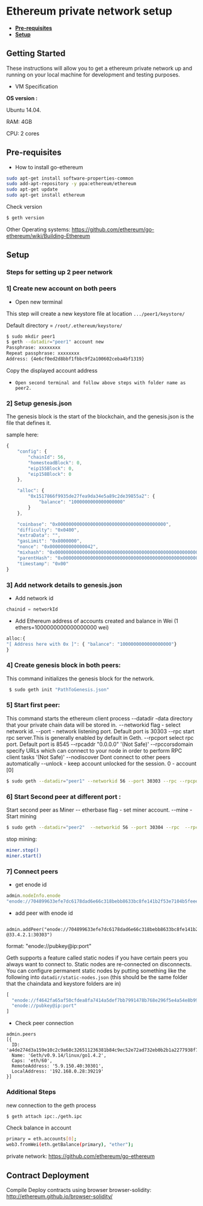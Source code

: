 # Ethereum private network setup

* **[Pre-requisites](#pre-requisites)**
* **[Setup](#setup)**

## Getting Started

These instructions will allow you to get a ethereum private network up and running on your local machine for development and testing purposes. 

* VM Specification

**OS version :** 

Ubuntu 14.04.

RAM: 4GB

CPU: 2 cores

## Pre-requisites

* How to install go-ethereum

```sh
sudo apt-get install software-properties-common
sudo add-apt-repository -y ppa:ethereum/ethereum
sudo apt-get update
sudo apt-get install ethereum
```
Check version
```sh
$ geth version
```


Other Operating systems: <https://github.com/ethereum/go-ethereum/wiki/Building-Ethereum>

## Setup


### Steps for setting up 2 peer network
###  1]  Create new account on both peers

* Open new terminal 

This step will create a new keystore file at location `.../peer1/keystore/`

Default directory = `/root/.ethereum/keystore/`


```sh
$ sudo mkdir peer1
$ geth --datadir="peer1" account new
Passphrase: xxxxxxxx
Repeat passphrase: xxxxxxxx
Address: {4e6cf0ed2d8bbf1fbbc9f2a100602ceba4bf1319}
```
 Copy the displayed account address

* `Open second terminal and follow above steps with folder name as peer2.`


###  2]  Setup genesis.json
 The genesis block is the start of the blockchain, and the genesis.json is the file that defines it.

sample here:
```javascript
{
    "config": {
        "chainId": 56,
        "homesteadBlock": 0,
        "eip155Block": 0,
        "eip158Block": 0
    },

    "alloc": {
        "0x1517866f9935de27fea9da34e5a89c2de39855a2": {
            "balance": "1000000000000000000"
        }
    },

    "coinbase": "0x0000000000000000000000000000000000000000",
    "difficulty": "0x0400",
    "extraData": "",
    "gasLimit": "0x8000000",
    "nonce": "0x0000000000000042",
    "mixhash": "0x0000000000000000000000000000000000000000000000000000000000000000",
    "parentHash": "0x0000000000000000000000000000000000000000000000000000000000000000",
    "timestamp": "0x00"
}
```


###  3]  Add network details to genesis.json

* Add network id
```javascript
chainid = networkId 
```
* Add Ethereum address of accounts created and balance in Wei (1 ethers=1000000000000000000 wei)
```javascript
alloc:{
"[ Address here with 0x ]": { "balance": "1000000000000000000"}
}
```

###  4] Create genesis block in both peers:
 This command initializes the genesis block for the network. 
```sh
 $ sudo geth init "PathToGenesis.json"
```

###  5] Start first peer:
This command starts the ethereum client process
 --datadir -data directory that your private chain data will be stored in.
 -- networkid flag - select network id.
 --port - network listening port. Default port is 30303
 --rpc start rpc server.This is generally enabled by default in Geth.
 --rpcport select rpc port. Default port is 8545
 --rpcaddr "0.0.0.0"   '(Not Safe)'
 --rpccorsdomain specify URLs which can connect to your node in order to perform RPC client tasks '(Not Safe)'
 --nodiscover Dont connect to other peers automatically
 --unlock - keep account unlocked for the session. 0 - account [0] 

```sh
$ sudo geth --datadir="peer1" --networkid 56 --port 30303 --rpc --rpcport 8545 --rpcaddr "0.0.0.0"  --rpccorsdomain "*"  --nodiscover --unlock 0 console  
```


### 6] Start Second peer at different port : 

Start second peer as Miner
 -- etherbase flag - set miner account.
 --mine - Start mining

```sh
$ sudo geth --datadir="peer2"  --networkid 56 --port 30304 --rpc  --rpcport 8546 --rpcaddr "0.0.0.0" --rpccorsdomain "*" --etherbase "0x0000000000000000000000000000000000000000" --mine --nodiscover --unlock 0 console
```
stop mining:
```sh
miner.stop()
miner.start()
```

###  7] Connect peers

* get enode id
```javascript
admin.nodeInfo.enode
"enode://704899633efe7dc6178dad6e66c318bebb8633bc8fe141b2f53e7104b5feee3f0c5eb153e634d9939e73b75c268d36a16bd5f7b15d91090452f60508455cc61d@[::]:30303"
```
* add peer with enode id
```
 admin.addPeer("enode://704899633efe7dc6178dad6e66c318bebb8633bc8fe141b2f53e7104b5feee3f0c5eb153e634d9939e73b75c268d36a16bd5f7b15d91090452f60508455cc61d
@33.4.2.1:30303")
```
format: "enode://pubkey@ip:port"

Geth supports a feature called static nodes if you have certain peers you always want to connect to. Static nodes are re-connected on disconnects. You can configure permanent static nodes by putting something like the following into `datadir/static-nodes.json` (this should be the same folder that the chaindata and keystore folders are in)

```javascript
[
  "enode://f4642fa65af50cfdea8fa7414a5def7bb7991478b768e296f5e4a54e8b995de102e0ceae2e826f293c481b5325f89be6d207b003382e18a8ecba66fbaf6416c0@33.4.2.1:30303",
  "enode://pubkey@ip:port"
]
```
* Check peer connection
```
admin.peers
[{
  ID: 'a4de274d3a159e10c2c9a68c326511236381b84c9ec52e72ad732eb0b2b1a2277938f78593cdbe734e6002bf23114d434a085d260514ab336d4acdc312db671b',
  Name: 'Geth/v0.9.14/linux/go1.4.2',
  Caps: 'eth/60',
  RemoteAddress: '5.9.150.40:30301',
  LocalAddress: '192.168.0.28:39219'
}]
```
###  Additional Steps

 new connection to the geth process
  ```sh
  $ geth attach ipc:./geth.ipc
  ```
  Check balance in account
  ```sh
  primary = eth.accounts[0];
  web3.fromWei(eth.getBalance(primary), "ether");
  ```


private network: <https://github.com/ethereum/go-ethereum>

## Contract Deployment


Compile Deploy contracts using browser 
browser-solidity:  <http://ethereum.github.io/browser-solidity/>

